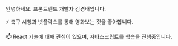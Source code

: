 안녕하세요.
프론트엔드 개발자 김경배입니다.

⚡ 축구 시청과 넷플릭스를 통해 영화보는 것을 좋아합니다.

📫 React 기술에 대해 관심이 있으며, 자바스크립트를 학습을 진행중입니다.

<!-- [![Hits](https://hits.seeyoufarm.com/api/count/incr/badge.svg?url=https%3A%2F%2Fgithub.com%2Frudqo14&count_bg=%2379C83D&title_bg=%23555555&icon=&icon_color=%23E7E7E7&title=hits&edge_flat=false)](https://hits.seeyoufarm.com) -->


<!--
**rudqo14/rudqo14** is a ✨ _special_ ✨ repository because its `README.md` (this file) appears on your GitHub profile.

Here are some ideas to get you started:

- 🔭 I’m currently working on ...
- 🌱 I’m currently learning ...
- 👯 I’m looking to collaborate on ...
- 🤔 I’m looking for help with ...
- 💬 Ask me about ...
- 📫 How to reach me: ...
- 😄 Pronouns: ...
- ⚡ Fun fact: ...
-->
